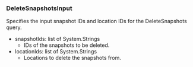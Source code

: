 ### DeleteSnapshotsInput
Specifies the input snapshot IDs and location IDs for the DeleteSnapshots
query.

- snapshotIds: list of System.Strings
  - IDs of the snapshots to be deleted.
- locationIds: list of System.Strings
  - Locations to delete the snapshots from.

